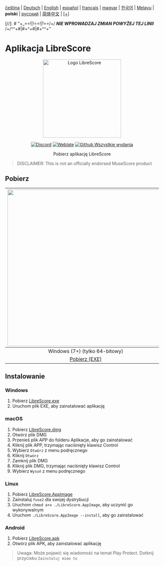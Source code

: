 <div dir="ltr" align="left">

‎[čeština](/docs/cs/PŘEČTĚTEMĚ.md) | ‎[Deutsch](/docs/de/LIESMICH.md) | ‎[English](/docs/en/README.md) | ‎[español](/docs/es/LÉAME.md) | ‎[français](/docs/fr/LISEZMOI.md) | ‎[magyar](/docs/hu/OLVASSAEL.md) | ‎[한국어](/docs/ko/README.md) | ‎[Melayu](/docs/ms/BACASAYA.md) | ‎**polski** | ‎[русский](/docs/ru/ПРОЧТИМЕНЯ.md) | ‎[简体中文](/docs/zh-Hans/自述文件.md) | ‎[[+]](https://weblate.librescore.org/projects/librescore/docs)

[//]: # "\+\_==!|!=_=!|!==_/+/ ***NIE WPROWADZAJ ZMIAN POWYŻEJ TEJ LINII*** /+/^^+#|#+^+#|#+^^\+\"

# Aplikacja LibreScore

<div align="center">

<img src="https://github.com/LibreScore/dl-musescore/raw/master/images/logo.png" width="256" alt="Logo LibreScore">

[![Discord](https://img.shields.io/discord/774491656643674122?color=5865F2&label=&labelColor=555555&logo=discord&logoColor=FFFFFF)](https://discord.gg/DKu7cUZ4XQ) [![Weblate](https://weblate.librescore.org/widgets/librescore/-/app-librescore/svg-badge.svg)](https://weblate.librescore.org/engage/librescore) [![Github Wszystkie wydania](https://img.shields.io/github/downloads/LibreScore/app-librescore/total.svg?label=Pobrane)](https://github.com/LibreScore/app-librescore/releases/latest)

Pobierz aplikację LibreScore

</div>

> DISCLAIMER: This is not an officially endorsed MuseScore product

## Pobierz

| <img src="https://upload.wikimedia.org/wikipedia/commons/e/e2/Windows_logo_and_wordmark_-_2021.svg" width="512"> | <img src="https://upload.wikimedia.org/wikipedia/commons/2/21/MacOS_wordmark_%282017%29.svg" width="512"> |               <img src="https://upload.wikimedia.org/wikipedia/commons/3/35/Tux.svg" width="512">                |   <img src="https://upload.wikimedia.org/wikipedia/commons/3/31/Android_robot_head.svg" width="512">   |
| :--------------------------------------------------------------------------------------------------------------: | :-------------------------------------------------------------------------------------------------------: | :--------------------------------------------------------------------------------------------------------------: | :----------------------------------------------------------------------------------------------------: |
|                                            Windows (7+) (tylko 64-bitowy)                                            |                                        macOS (10.14+) (Rosetta 2)                                         |                                               Linux (tylko 64-bitowy)                                                |                                             Android (6.0+)                                             |
|      [Pobierz (EXE)](https://github.com/LibreScore/app-librescore/releases/latest/download/LibreScore.exe)      |  [Pobierz (DMG)](https://github.com/LibreScore/app-librescore/releases/latest/download/LibreScore.dmg)   | [Pobierz (AppImage)](https://github.com/LibreScore/app-librescore/releases/latest/download/LibreScore.AppImage) | [Pobierz (APK)](https://github.com/LibreScore/app-librescore/releases/latest/download/LibreScore.apk) |

## Instalowanie

### Windows

1. Pobierz [LibreScore.exe](https://github.com/LibreScore/app-librescore/releases/latest/download/LibreScore.exe)
2. Uruchom plik EXE, aby zainstalować aplikację

### macOS

1. Pobierz [LibreScore.dmg](https://github.com/LibreScore/app-librescore/releases/latest/download/LibreScore.dmg)
2. Otwórz plik DMG
3. Przenieś plik APP do folderu Aplikacje, aby go zainstalować
4. Kliknij plik APP, trzymając naciśnięty klawisz Control
5. Wybierz `Otwórz` z menu podręcznego
6. Kliknij `Otwórz`
7. Zamknij plik DMG
8. Kliknij plik DMG, trzymając naciśnięty klawisz Control
9. Wybierz `Wysuń` z menu podręcznego

### Linux

1. Pobierz [LibreScore.AppImage](https://github.com/LibreScore/app-librescore/releases/latest/download/LibreScore.AppImage)
2. Zainstaluj `fuse2` dla swojej dystrybucji
3. Uruchom `chmod a+x ./LibreScore.AppImage`, aby uczynić go wykonywalnym
4. Uruchom `./LibreScore.AppImage --install`, aby go zainstalować

### Android

1. Pobierz [LibreScore.apk](https://github.com/LibreScore/app-librescore/releases/latest/download/LibreScore.apk)
2. Otwórz plik APK, aby zainstalować aplikację

> Uwaga: Może pojawić się wiadomość na temat Play Protect. Dotknij przycisku `Zainstaluj mimo to`

</div>
